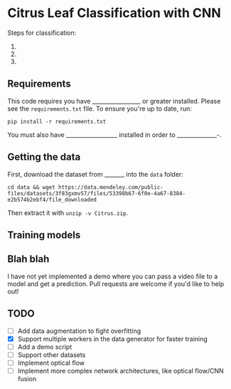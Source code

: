  # Citrus Leaf Classification with CNN

Steps for classification:

1. 
2.
3.

## Requirements

This code requires you have _________________ or greater installed. Please see the `requirements.txt` file. To ensure you're up to date, run:

`pip install -r requirements.txt`

You must also have __________________ installed in order to ______________-.

## Getting the data

First, download the dataset from _______ into the `data` folder:

`cd data && wget https://data.mendeley.com/public-files/datasets/3f83gxmv57/files/53398b67-6f0e-4a67-8384-e2b574b2ebf4/file_downloaded`

Then extract it with `unzip -v Citrus.zip`.

## Training models


## Blah blah

I have not yet implemented a demo where you can pass a video file to a model and get a prediction. Pull requests are welcome if you'd like to help out!

## TODO

- [ ] Add data augmentation to fight overfitting
- [x] Support multiple workers in the data generator for faster training
- [ ] Add a demo script
- [ ] Support other datasets
- [ ] Implement optical flow
- [ ] Implement more complex network architectures, like optical flow/CNN fusion
